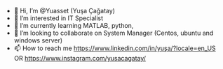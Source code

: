 - 👋 Hi, I’m @Yuasset (Yuşa Çağatay)
- 👀 I’m interested in IT Specialist
- 🌱 I’m currently learning MATLAB, python, 
- 💞️ I’m looking to collaborate on System Manager (Centos, ubuntu and windows server)
- 📫 How to reach me https://www.linkedin.com/in/yuşa/?locale=en_US OR https://www.instagram.com/yusacagatay/

<!---
Yuasset/Yuasset is a ✨ special ✨ repository because its `README.md` (this file) appears on your GitHub profile.
You can click the Preview link to take a look at your changes.
--->

